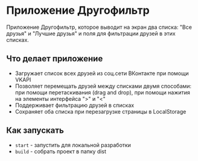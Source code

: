 # Приложение Другофильтр

Приложение Другофильтр, которое выводит на экран два списка: "Все друзья" и "Лучшие друзья" и поля для фильтрации друзей в этих списках.

## Что делает приложение

- Загружает список всех друзей из соц.сети ВКонтакте при помощи VKAPI
- Позволяет перемещать друзей между списками двумя способами: при помощи перетаскивания (drag and drop), при помощи нажития на элементы интерфейса ">" и "<"
- Поддерживает фильтрацию друзей в списках
- Сохраняет оба списка при перезагрузке страницы в LocalStorage

## Как запускать

- `start` - запустить для локальной разработки
- `build` - собрать проект в папку dist
